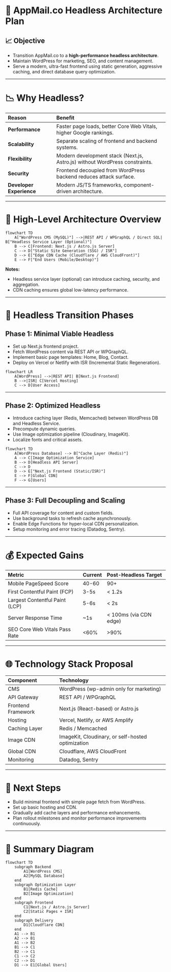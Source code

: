 # 🚀 AppMail.co Headless Architecture Plan

## 📈 Objective

- Transition AppMail.co to a **high-performance headless architecture**.
- Maintain WordPress for marketing, SEO, and content management.
- Serve a modern, ultra-fast frontend using static generation, aggressive caching, and direct database query optimization.

---

# 📉 Why Headless?

| Reason | Benefit |
|:-------|:--------|
| **Performance** | Faster page loads, better Core Web Vitals, higher Google rankings. |
| **Scalability** | Separate scaling of frontend and backend systems. |
| **Flexibility** | Modern development stack (Next.js, Astro.js) without WordPress constraints. |
| **Security** | Frontend decoupled from WordPress backend reduces attack surface. |
| **Developer Experience** | Modern JS/TS frameworks, component-driven architecture. |

---

# 💪 High-Level Architecture Overview

```mermaid
flowchart TD
    A["WordPress CMS (MySQL)"] -->|REST API / WPGraphQL / Direct SQL| B["Headless Service Layer (Optional)"]
    B --> C[Frontend: Next.js / Astro.js Server]
    C --> D["Static Site Generation (SSG) / ISR"]
    D --> E["Edge CDN Cache (Cloudflare / AWS CloudFront)"]
    E --> F["End Users (Mobile/Desktop)"]
```

**Notes:**
- Headless service layer (optional) can introduce caching, security, and aggregation.
- CDN caching ensures global low-latency performance.

---

# 🔄 Headless Transition Phases

## Phase 1: Minimal Viable Headless

- Set up Next.js frontend project.
- Fetch WordPress content via REST API or WPGraphQL.
- Implement basic page templates: Home, Blog, Contact.
- Deploy on Vercel or Netlify with ISR (Incremental Static Regeneration).

```mermaid
flowchart LR
    A[WordPress] -->|REST API| B[Next.js Frontend]
    B -->|ISR| C[Vercel Hosting]
    C --> D[User Access]
```

---

## Phase 2: Optimized Headless

- Introduce caching layer (Redis, Memcached) between WordPress DB and Headless Service.
- Precompute dynamic queries.
- Use Image optimization pipeline (Cloudinary, ImageKit).
- Localize fonts and critical assets.

```mermaid
flowchart TD
    A[WordPress Database] --> B["Cache Layer (Redis)"]
    A --> C[Image Optimization Service]
    B --> D[Headless API Server]
    C --> D
    D --> E["Next.js Frontend (Static/ISR)"]
    E --> F[Global CDN]
    F --> G[Users]
```

---

## Phase 3: Full Decoupling and Scaling

- Full API coverage for content and custom fields.
- Use background tasks to refresh cache asynchronously.
- Enable Edge Functions for hyper-local CDN personalization.
- Setup monitoring and error tracing (Datadog, Sentry).

---

# 💰 Expected Gains

| Metric | Current | Post-Headless Target |
|:------|:--------------------|:----------------|
| Mobile PageSpeed Score | 40-60 | 90+ |
| First Contentful Paint (FCP) | 3-5s | < 1.2s |
| Largest Contentful Paint (LCP) | 5-6s | < 2s |
| Server Response Time | ~1s | < 100ms (via CDN edge) |
| SEO Core Web Vitals Pass Rate | <60% | >90% |

---

# 🌐 Technology Stack Proposal

| Component | Technology |
|:----------|:-----------|
| CMS | WordPress (wp-admin only for marketing) |
| API Gateway | REST API / WPGraphQL |
| Frontend Framework | Next.js (React-based) or Astro.js |
| Hosting | Vercel, Netlify, or AWS Amplify |
| Caching Layer | Redis / Memcached |
| Image CDN | ImageKit, Cloudinary, or self-hosted optimization |
| Global CDN | Cloudflare, AWS CloudFront |
| Monitoring | Datadog, Sentry |

---

# 📢 Next Steps

- Build minimal frontend with simple page fetch from WordPress.
- Set up basic hosting and CDN.
- Gradually add cache layers and performance enhancements.
- Plan rollout milestones and monitor performance improvements continuously.

---

# 📌 Summary Diagram

```mermaid
flowchart TD
    subgraph Backend
        A1[WordPress CMS]
        A2[MySQL Database]
    end
    subgraph Optimization Layer
        B1[Redis Cache]
        B2[Image Optimization]
    end
    subgraph Frontend
        C1[Next.js / Astro.js Server]
        C2[Static Pages + ISR]
    end
    subgraph Delivery
        D1[Cloudflare CDN]
    end
    A1 --> B1
    A2 --> B1
    A1 --> B2
    B1 --> C1
    B2 --> C1
    C1 --> C2
    C2 --> D1
    D1 --> E1[Global Users]
```

